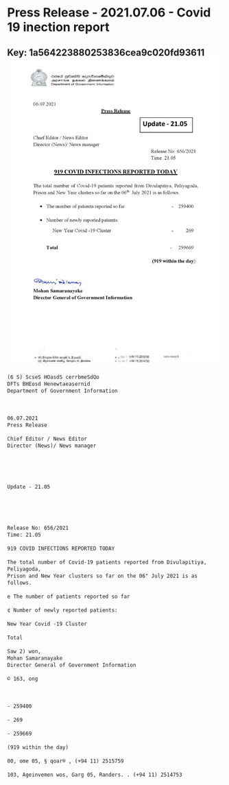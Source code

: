 # Press Release - 2021.07.06 - Covid 19 inection report 
Key: 1a564223880253836cea9c020fd93611 
![img](img/1a564223880253836cea9c020fd93611.jpg)
---
```
(6 S) ScseS HOasdS cerrbmeSdQo
DFTs BHEosd Henewtaeasernid
Department of Government Information

 

06.07.2021
Press Release

Chief Editor / News Editor
Director (News)/ News manager

 

 

Update - 21.05

 

 

Release No: 656/2021
Time: 21.05

919 COVID INFECTIONS REPORTED TODAY

The total number of Covid-19 patients reported from Divulapitiya, Peliyagoda,
Prison and New Year clusters so far on the 06" July 2021 is as follows.

e The number of patients reported so far

¢ Number of newly reported patients:

New Year Covid -19 Cluster

Total

Saw 2) won,
Mohan Samaranayake
Director General of Government Information

© 163, ong

 

- 259400

- 269

- 259669

(919 within the day)

00, ome 05, § qoar® , (+94 11) 2515759

103, Ageinvemen wos, Garg 05, Randers. . (+94 11) 2514753

```
